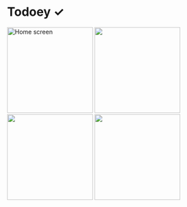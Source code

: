 # Todoey ✓
<img alt="Home screen" src="https://github.com/user-attachments/assets/246e74f6-f62f-4bc7-ba7f-63579904606c" width="200">
<img src="https://github.com/user-attachments/assets/c5182b25-f975-439f-9fa8-7e36cdd636e9" width="200">
<img src="https://github.com/user-attachments/assets/0d1c6278-d994-448d-8df6-92d92186a5f8" width="200">
<img src="https://github.com/user-attachments/assets/52826040-8ac0-4b58-be61-5044a771916a" width="200">


